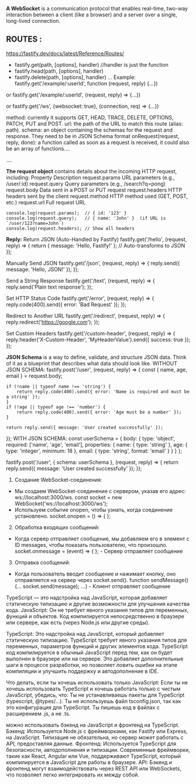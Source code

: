 **A WebSocket** is a communication protocol that enables real-time, two-way interaction between a client (like a browser) and a server over a single, long-lived connection.

## ROUTES :
https://fastify.dev/docs/latest/Reference/Routes/ 

- fastify.get(path, [options], handler) //handler is just the function
- fastify.head(path, [options], handler)
- fastify.delete(path, [options], handler)
...
Example:
fastify.get('/example/:userId', function (request, reply) {...})

or 
fastify.get('/example/:userId', (request, reply) => {...})

or
fastify.get('/ws', {websocket: true}, (connection, req) => {...})


method: currently it supports GET, HEAD, TRACE, DELETE, OPTIONS, PATCH, PUT and POST. 
url: the path of the URL to match this route (alias: path).
schema: an object containing the schemas for the request and response. They need to be in JSON Schema format
onRequest(request, reply, done): a function called as soon as a request is received, it could also be an array of functions....

....


**The request object** contains details about the incoming HTTP request, including:
Property	Description
request.params	URL parameters (e.g., /user/:id)
request.query	Query parameters (e.g., /search?q=pong)
request.body	Data sent in a POST or PUT request
request.headers	HTTP headers sent by the client
request.method	HTTP method used (GET, POST, etc.)
request.url	Full request URL

    console.log(request.params);  // { id: '123' }
    console.log(request.query);   // { name: 'John' }  (if URL is `/user/123?name=John`)
    console.log(request.headers); // Show all headers

**Reply:**
Return JSON (Auto-Handled by Fastify)
fastify.get('/hello', (request, reply) => {
    return { message: 'Hello, Fastify!' }; // Auto-transforms to JSON
});

Manually Send JSON
fastify.get('/json', (request, reply) => {
    reply.send({ message: 'Hello, JSON!' });
});

Send a String Response
fastify.get('/text', (request, reply) => {
    reply.send('Plain text response');
});

Set HTTP Status Code
fastify.get('/error', (request, reply) => {
    reply.code(400).send({ error: 'Bad Request' });
});

Redirect to Another URL
fastify.get('/redirect', (request, reply) => {
    reply.redirect('https://google.com');
});

Set Custom Headers
fastify.get('/custom-header', (request, reply) => {
    reply.header('X-Custom-Header', 'MyHeaderValue').send({ success: true });
});


**JSON Schema** is a way to define, validate, and structure JSON data. Think of it as a blueprint that describes what data should look like.
WITHOUT JSON SCHEMA:
fastify.post('/user', (request, reply) => {
    const { name, age, email } = request.body;
    
    if (!name || typeof name !== 'string') {
        return reply.code(400).send({ error: 'Name is required and must be a string' });
    }
    if (!age || typeof age !== 'number') {
        return reply.code(400).send({ error: 'Age must be a number' });
    }
    
    return reply.send({ message: 'User created successfully' });
});
WITH JSON SCHEMA:
const userSchema = {
    body: {
        type: 'object',
        required: ['name', 'age', 'email'],
        properties: {
            name: { type: 'string' },
            age: { type: 'integer', minimum: 18 },
            email: { type: 'string', format: 'email' }
        }
    }
};

fastify.post('/user', { schema: userSchema }, (request, reply) => {
    return reply.send({ message: 'User created successfully' });
});



1. Создание WebSocket-соединения:
 - Мы создаем WebSocket-соединение с сервером, указав его адрес: ws://localhost:3000/ws.
const socket = new WebSocket('ws://localhost:3000/ws');
 - Используем событие onopen, чтобы узнать, когда соединение установлено.
 socket.onopen = () => { };

2. Обработка входящих сообщений:
 - Когда сервер отправляет сообщение, мы добавляем его в элемент с ID messages, чтобы показать пользователю, что произошло.
socket.onmessage = (event) => {  }; - Сервер отправляет сообщение
3. Отправка сообщений:
 - Когда пользователь вводит сообщение и нажимает кнопку, оно отправляется на сервер через socket.send(). 
function sendMessage() {... socket.send(message); ...} - Клиент отправляет сообщение


TypeScript — это надстройка над JavaScript, которая добавляет статическую типизацию и другие возможности для улучшения качества кода. 
JavaScript:
    Он не требует явного указания типов для переменных, функций и объектов.
    Код компилируется непосредственно в браузере или сервере, как есть (через Node.js или другие среды).

TypeScript:
    Это надстройка над JavaScript, который добавляет статическую типизацию.
    TypeScript требует явного указания типов для переменных, параметров функций и других элементов кода.
    TypeScript код компилируется в обычный JavaScript перед тем, как он будет выполнен в браузере или на сервере. Это добавляет дополнительные шаги в процессе разработки, но позволяет ловить ошибки на этапе компиляции и улучшить поддержку и автодополнение в IDE.

Что делать, если ты хочешь использовать только JavaScript:
Если ты не хочешь использовать TypeScript и хочешь работать только с чистым JavaScript, убедись, что:
    Ты не устанавливаешь пакеты для TypeScript (typescript, @types/...).
    Ты не используешь файл tsconfig.json, так как это конфигурация для TypeScript.
    Ты пишешь код в файлах с расширением .js, а не .ts.

можно использовать бэкенд на JavaScript и фронтенд на TypeScript.
Бэкенд: Используется Node.js с фреймворками, как Fastify или Express, на JavaScript. Типизация не обязательна, но сервер может работать с API, предоставляя данные.
Фронтенд: Используется TypeScript для безопасности, автодополнения и типизации. Современные фреймворки, такие как React, Angular или Vue, поддерживают TypeScript, который компилируется в JavaScript для работы в браузере.
API: Бэкенд и фронтенд могут взаимодействовать через REST API или WebSockets, что позволяет легко интегрировать их между собой.